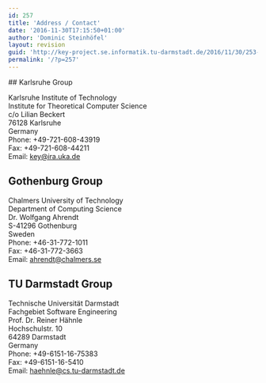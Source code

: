```yaml
---
id: 257
title: 'Address / Contact'
date: '2016-11-30T17:15:50+01:00'
author: 'Dominic Steinhöfel'
layout: revision
guid: 'http://key-project.se.informatik.tu-darmstadt.de/2016/11/30/253-revision-v1/'
permalink: '/?p=257'
---
```


<div class="content">## Karlsruhe Group

Karlsruhe Institute of Technology  
 Institute for Theoretical Computer Science  
 c/o Lilian Beckert  
 76128 Karlsruhe  
 Germany  
 Phone: +49-721-608-43919  
 Fax: +49-721-608-44211  
 Email: <key@ira.uka.de>

## Gothenburg Group

Chalmers University of Technology  
 Department of Computing Science  
 Dr. Wolfgang Ahrendt  
 S-41296 Gothenburg  
 Sweden  
 Phone: +46-31-772-1011  
 Fax: +46-31-772-3663  
 Email: <ahrendt@chalmers.se>

## TU Darmstadt Group

Technische Universität Darmstadt  
 Fachgebiet Software Engineering  
 Prof. Dr. Reiner Hähnle  
 Hochschulstr. 10  
 64289 Darmstadt   
 Germany  
 Phone: +49-6151-16-75383  
 Fax: +49-6151-16-5410  
 Email: <haehnle@cs.tu-darmstadt.de>

</div>